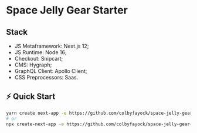 # Space Jelly Gear Starter

## Stack

- JS Metaframework: Next.js 12;
- JS Runtime: Node 16;
- Checkout: Snipcart;
- CMS: Hygraph;
- GraphQL Client: Apollo Client;
- CSS Preprocessors: Saas.

## ⚡️ Quick Start

```bash
yarn create next-app -e https://github.com/colbyfayock/space-jelly-gear-starter
# or
npx create-next-app -e https://github.com/colbyfayock/space-jelly-gear-starter
```
